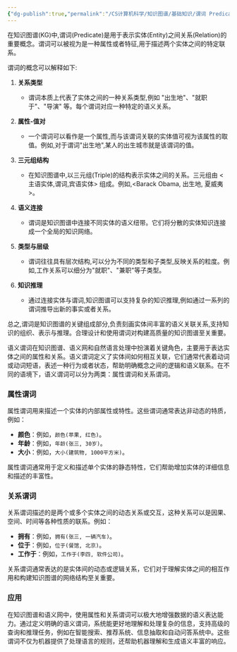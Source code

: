 ```yaml
---
{"dg-publish":true,"permalink":"/CS计算机科学/知识图谱/基础知识/谓词 Predicate/","created":"2024-04-22T14:54:36.014+08:00","updated":"2024-04-24T00:27:50.000+08:00"}
---
```



在知识图谱(KG)中,谓词(Predicate)是用于表示实体(Entity)之间关系(Relation)的重要概念。谓词可以被视为是一种属性或者特征,用于描述两个实体之间的特定联系。

谓词的概念可以解释如下:

1. **关系类型**
   - 谓词本质上代表了实体之间的一种关系类型,例如 "出生地"、"就职于"、"导演" 等。每个谓词对应一种特定的语义关系。

2. **属性-值对**
   - 一个谓词可以看作是一个属性,而与该谓词关联的实体值可视为该属性的取值。例如,对于谓词"出生地",某人的出生城市就是该谓词的值。

3. **三元组结构**
   - 在知识图谱中,以三元组(Triple)的结构表示实体之间的关系。三元组由 <主语实体,谓词,宾语实体> 组成。例如,<Barack Obama, 出生地, 夏威夷>。

4. **语义连接**
   - 谓词是知识图谱中连接不同实体的语义纽带。它们将分散的实体知识连接成一个全局的知识网络。

5. **类型与层级**
   - 谓词往往具有层次结构,可以分为不同的类型和子类型,反映关系的粒度。例如,工作关系可以细分为"就职"、"兼职"等子类型。

6. **知识推理**
   - 通过连接实体与谓词,知识图谱可以支持复杂的知识推理,例如通过一系列的谓词推导出新的事实或者关系。

总之,谓词是知识图谱的关键组成部分,负责刻画实体间丰富的语义关联关系,支持知识的组织、表示与推理。合理设计和使用谓词对构建高质量的知识图谱至关重要。

语义谓词在知识图谱、语义网和自然语言处理中扮演着关键角色，主要用于表达实体之间的属性和关系。语义谓词定义了实体间如何相互关联，它们通常代表着动词或动词短语，表述一种行为或者状态，帮助明确概念之间的逻辑和语义联系。在不同的语境下，语义谓词可以分为两类：属性谓词和关系谓词。

### 属性谓词

属性谓词用来描述一个实体的内部属性或特性。这些谓词通常表达非动态的特质，例如：

- **颜色**：例如，`颜色(苹果, 红色)`。
- **年龄**：例如，`年龄(张三, 30岁)`。
- **大小**：例如，`大小(建筑物, 1000平方米)`。

属性谓词通常用于定义和描述单个实体的静态特性，它们帮助增加实体的详细信息和描述的丰富性。

### 关系谓词

关系谓词描述的是两个或多个实体之间的动态关系或交互，这种关系可以是因果、空间、时间等各种性质的联系。例如：

- **拥有**：例如，`拥有(张三, 一辆汽车)`。
- **位于**：例如，`位于(餐馆, 北京)`。
- **工作于**：例如，`工作于(李四, 软件公司)`。

关系谓词通常表达的是实体间的动态或逻辑关系，它们对于理解实体之间的相互作用和构建知识图谱的网络结构至关重要。

### 应用

在知识图谱和语义网中，使用属性和关系谓词可以极大地增强数据的语义表达能力。通过定义明确的语义谓词，系统能更好地理解和处理复杂的信息，支持高级的查询和推理任务，例如在智能搜索、推荐系统、信息抽取和自动问答系统中。这些谓词不仅为机器提供了处理语言的规则，还帮助机器理解和生成语义丰富的响应。